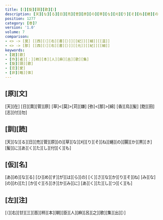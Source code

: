 ```yaml
---
title: [（][旋][頭][歌][）]
description: [天][な][る][日][売][菅][原][の][草][な][刈][り][そ][ね][蜷][の][腸][か][黒][き][髪][に][あ][く][た][し][付][く][も]
position: 1277
category: [巻]7
version: '1.0'
volume: 7
comparison:
- <> -> [莫] [[西][（][右][書][）]][[紀]][[細]][[温]]
- <> -> [那] [[西][（][右][書][）]][[元]][[紀]][[細]]
keywords:
- [雑][歌]
- [作][者][：][柿][本][人][麻][呂][歌][集]
- [旋][頭][歌]
- [恋][愛]
- [非][略][体]
---
```


## [原][文]

[天][在] [日][賣][菅][原] [草]<[莫]>[苅][嫌] [弥]<[那]>[綿] [香][烏][髪] [飽][田][志][付][勿]

## [訓][読]

[天][な][る][日][売][菅][原][の][草][な][刈][り][そ][ね][蜷][の][腸][か][黒][き][髪][に][あ][く][た][し][付][く][も]

## [仮][名]

[あ][め][な][る] [ひ][め][す][が][は][ら][の] [く][さ][な][か][り][そ][ね] [み][な][の][わ][た] [か][ぐ][ろ][き][か][み][に] [あ][く][た][し][つ][く][も]

## [左][注]

[（][右][廿][三][首][柿][本][朝][臣][人][麻][呂][之][歌][集][出][）]
